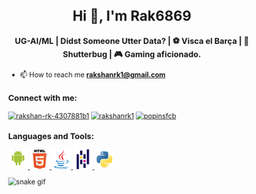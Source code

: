<h1 align="center">Hi 👋, I'm Rak6869</h1>
<h3 align="center">UG-AI/ML | Didst Someone Utter Data? | 
  ⚽️ Visca el Barça | 📸 Shutterbug |
  🎮 Gaming aficionado.</h3>

- 📫 How to reach me **rakshanrk1@gmail.com**

<h3 align="left">Connect with me:</h3>
<p align="left">
<a href="https://linkedin.com/in/rakshan-rk-4307881b1" target="blank"><img align="center" src="https://raw.githubusercontent.com/rahuldkjain/github-profile-readme-generator/master/src/images/icons/Social/linked-in-alt.svg" alt="rakshan-rk-4307881b1" height="30" width="40" /></a>
<a href="https://www.hackerrank.com/rakshanrk1" target="blank"><img align="center" src="https://raw.githubusercontent.com/rahuldkjain/github-profile-readme-generator/master/src/images/icons/Social/hackerrank.svg" alt="rakshanrk1" height="30" width="40" /></a>
<a href="https://www.leetcode.com/popinsfcb" target="blank"><img align="center" src="https://raw.githubusercontent.com/rahuldkjain/github-profile-readme-generator/master/src/images/icons/Social/leet-code.svg" alt="popinsfcb" height="30" width="40" /></a>
</p>

<h3 align="left">Languages and Tools:</h3>
<p align="left"> <a href="https://developer.android.com" target="_blank" rel="noreferrer"> <img src="https://raw.githubusercontent.com/devicons/devicon/master/icons/android/android-original-wordmark.svg" alt="android" width="40" height="40"/> </a> <a href="https://www.w3.org/html/" target="_blank" rel="noreferrer"> <img src="https://raw.githubusercontent.com/devicons/devicon/master/icons/html5/html5-original-wordmark.svg" alt="html5" width="40" height="40"/> </a> <a href="https://www.java.com" target="_blank" rel="noreferrer"> <img src="https://raw.githubusercontent.com/devicons/devicon/master/icons/java/java-original.svg" alt="java" width="40" height="40"/> </a> <a href="https://pandas.pydata.org/" target="_blank" rel="noreferrer"> <img src="https://raw.githubusercontent.com/devicons/devicon/2ae2a900d2f041da66e950e4d48052658d850630/icons/pandas/pandas-original.svg" alt="pandas" width="40" height="40"/> </a> <a href="https://www.python.org" target="_blank" rel="noreferrer"> <img src="https://raw.githubusercontent.com/devicons/devicon/master/icons/python/python-original.svg" alt="python" width="40" height="40"/> </a> </p>

![snake gif](https://github.com/Rak6869/Rak6869/blob/output/github-contribution-grid-snake.gif)
